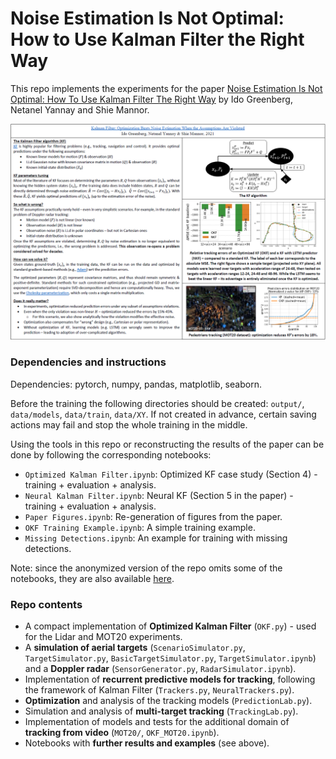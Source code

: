 # Noise Estimation Is Not Optimal: How to Use Kalman Filter the Right Way

This repo implements the experiments for the paper [Noise Estimation Is Not Optimal: How To Use Kalman Filter The Right Way]() by Ido Greenberg, Netanel Yannay and Shie Mannor.

<img src="https://github.com/ido90/UsingKalmanFilterTheRightWay/blob/master/poster/Poster.png" width="960">

### Dependencies and instructions
Dependencies: pytorch, numpy, pandas, matplotlib, seaborn.

Before the training the following directories should be created: `output/`, `data/models`, `data/train`, `data/XY`. If not created in advance, certain saving actions may fail and stop the whole training in the middle.

Using the tools in this repo or reconstructing the results of the paper can be done by following the corresponding notebooks:
* `Optimized Kalman Filter.ipynb`: Optimized KF case study (Section 4) - training + evaluation + analysis.
* `Neural Kalman Filter.ipynb`: Neural KF (Section 5 in the paper) - training + evaluation + analysis.
* `Paper Figures.ipynb`: Re-generation of figures from the paper.
* `OKF Training Example.ipynb`: A simple training example.
* `Missing Detections.ipynb`: An example for training with missing detections.

Note: since the anonymized version of the repo omits some of the notebooks, they are also available [here](https://drive.google.com/drive/folders/1I3rgOCxxzVg6lsIZB7EKl1WAi3cNSE-N?usp=sharing).

### Repo contents
* A compact implementation of **Optimized Kalman Filter** (`OKF.py`) - used for the Lidar and MOT20 experiments.
* A **simulation of aerial targets** (`ScenarioSimulator.py`, `TargetSimulator.py`, `BasicTargetSimulator.py`, `TargetSimulator.ipynb`) and a **Doppler radar** (`SensorGenerator.py`, `RadarSimulator.ipynb`).
* Implementation of **recurrent predictive models for tracking**, following the framework of Kalman Filter (`Trackers.py`, `NeuralTrackers.py`).
* **Optimization** and analysis of the tracking models (`PredictionLab.py`).
* Simulation and analysis of **multi-target tracking** (`TrackingLab.py`).
* Implementation of models and tests for the additional domain of **tracking from video** (`MOT20/`, `OKF_MOT20.ipynb`).
* Notebooks with **further results and examples** (see above).
